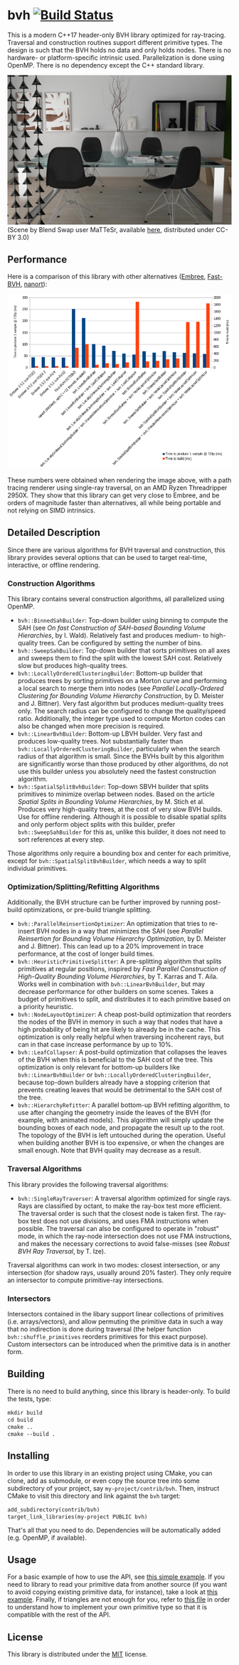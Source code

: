 # bvh [![Build Status](https://travis-ci.org/madmann91/bvh.svg?branch=master)](https://travis-ci.org/madmann91/bvh)

This is a modern C++17 header-only BVH library optimized for ray-tracing. Traversal and
construction routines support different primitive types. The design is such that the
BVH holds no data and only holds nodes. There is no hardware- or platform-specific
intrinsic used. Parallelization is done using OpenMP. There is no dependency
except the C++ standard library.

![Example rendering generated by a path tracer using this library](render.jpg)
(Scene by Blend Swap user MaTTeSr, available [here](https://www.blendswap.com/blend/18762), distributed under CC-BY 3.0)

## Performance

Here is a comparison of this library with other alternatives ([Embree](https://github.com/embree/embree), [Fast-BVH](https://github.com/brandonpelfrey/Fast-BVH), [nanort](https://github.com/lighttransport/nanort)):

![Comparison of this library vs. other alternatives](chart.png)

These numbers were obtained when rendering the image above, with a path tracing renderer
using single-ray traversal, on an AMD Ryzen Threadripper 2950X. They show that this library
can get very close to Embree, and be orders of magnitude faster than alternatives, all while
being portable and not relying on SIMD intrinsics.

## Detailed Description

Since there are various algorithms for BVH traversal and construction, this library provides
several options that can be used to target real-time, interactive, or offline rendering.

### Construction Algorithms

This library contains several construction algorithms, all parallelized using OpenMP.

 - `bvh::BinnedSahBuilder`: Top-down builder using binning to compute the SAH (see
   _On fast Construction of SAH-based Bounding Volume Hierarchies_, by I. Wald). Relatively fast
   and produces medium- to high-quality trees. Can be configured by setting the number of bins.
 - `bvh::SweepSahBuilder`: Top-down builder that sorts primitives on all axes and sweeps them
   to find the split with the lowest SAH cost. Relatively slow but produces high-quality trees.
 - `bvh::LocallyOrderedClusteringBuilder`: Bottom-up builder that produces trees by sorting
   primitives on a Morton curve and performing a local search to merge them into nodes (see
   _Parallel Locally-Ordered Clustering for Bounding Volume Hierarchy Construction_,
   by D. Meister and J. Bittner). Very fast algorithm but produces medium-quality trees only.
   The search radius can be configured to change the quality/speed ratio. Additionally,
   the integer type used to compute Morton codes can also be changed when more precision
   is required.
 - `bvh::LinearBvhBuilder`: Bottom-up LBVH builder. Very fast and produces low-quality trees.
   Not substantially faster than `bvh::LocallyOrderedClusteringBuilder`, particularly when the
   search radius of that algorithm is small. Since the BVHs built by this algorithm are significantly
   worse than those produced by other algorithms, do not use this builder unless you absolutely
   need the fastest construction algorithm.
 - `bvh::SpatialSplitBvhBuilder`: Top-down SBVH builder that splits primitives to minimize overlap
   between nodes. Based on the article _Spatial Splits in Bounding Volume Hierarchies_, by M. Stich et al.
   Produces very high-quality trees, at the cost of very slow BVH builds. Use for offline rendering.
   Although it is possible to disable spatial splits and only perform object splits with this builder,
   prefer `bvh::SweepSahBuilder` for this as, unlike this builder, it does not need to sort references
   at every step.

Those algorithms only require a bounding box and center for each primitive, except for
`bvh::SpatialSplitBvhBuilder`, which needs a way to split individual primitives.

### Optimization/Splitting/Refitting Algorithms

Additionally, the BVH structure can be further improved by running post-build optimizations,
or pre-build triangle splitting.

 - `bvh::ParallelReinsertionOptimizer`: An optimization that tries to re-insert BVH nodes
   in a way that minimizes the SAH (see _Parallel Reinsertion for Bounding Volume Hierarchy Optimization_,
   by D. Meister and J. Bittner). This can lead up to a 20% improvement in trace performance,
   at the cost of longer build times.
 - `bvh::HeuristicPrimitiveSplitter`: A pre-splitting algorithm that splits primitives at regular
   positions, inspired by _Fast Parallel Construction of High-Quality Bounding Volume Hierarchies_,
   by T. Karras and T. Aila. Works well in combination with `bvh::LinearBvhBuilder`, but may
   decrease performance for other builders on some scenes. Takes a budget of primitives to split,
   and distributes it to each primitive based on a priority heuristic.
 - `bvh::NodeLayoutOptimizer`: A cheap post-build optimization that reorders the nodes of the BVH in
   memory in such a way that nodes that have a high probability of being hit are likely to already be
   in the cache. This optimization is only really helpful when traversing incoherent rays, but can in
   that case increase performance by up to 10%.
 - `bvh::LeafCollapser`: A post-build optimization that collapses the leaves of the BVH when this is
   beneficial to the SAH cost of the tree. This optimization is only relevant for bottom-up builders
   like `bvh::LinearBvhBuilder` or `bvh::LocallyOrderedClusteringBuilder`, because top-down builders
   already have a stopping criterion that prevents creating leaves that would be detrimental to the
   SAH cost of the tree.
 - `bvh::HierarchyRefitter`: A parallel bottom-up BVH refitting algorithm, to use after changing the
   geometry inside the leaves of the BVH (for example, with animated models). This algorithm will
   simply update the bounding boxes of each node, and propagate the result up to the root. The topology
   of the BVH is left untouched during the operation. Useful when building another BVH is too expensive,
   or when the changes are small enough. Note that BVH quality may decrease as a result.

### Traversal Algorithms

This library provides the following traversal algorithms:

 - `bvh::SingleRayTraverser`: A traversal algorithm optimized for single rays.
    Rays are classified by octant, to make the ray-box test more efficient. The
    traversal order is such that the closest node is taken first. The ray-box
    test does not use divisions, and uses FMA instructions when possible. The
    traversal can also be configured to operate in "robust" mode, in which the
    ray-node intersection does not use FMA instructions, and makes the necessary
    corrections to avoid false-misses (see _Robust BVH Ray Traversal_, by T. Ize).
    
Traversal algorithms can work in two modes: closest intersection,
or any intersection (for shadow rays, usually around 20% faster).
They only require an intersector to compute primitive-ray intersections.

### Intersectors

Intersectors contained in the libary support linear collections of primitives (i.e. arrays/vectors),
and allow permuting the primitive data in such a way that no indirection is done during traversal
(the helper function `bvh::shuffle_primitives` reorders primitives for this exact purpose).
Custom intersectors can be introduced when the primitive data is in another form.

## Building

There is no need to build anything, since this library is header-only.
To build the tests, type:

    mkdir build
    cd build
    cmake ..
    cmake --build .

## Installing

In order to use this library in an existing project using CMake, you can clone, add as submodule, or
even copy the source tree into some subdirectory of your project, say `my-project/contrib/bvh`.
Then, instruct CMake to visit this directory and link against the `bvh` target:

    add_subdirectory(contrib/bvh)
    target_link_libraries(my-project PUBLIC bvh)

That's all that you need to do. Dependencies will be automatically added (e.g. OpenMP, if available).

## Usage

For a basic example of how to use the API, see [this simple example](test/simple_example.cpp).
If you need to library to read your primitive data from another source (if you want to avoid
copying existing primitive data, for instance), take a look at [this example](test/custom_intersector.cpp).
Finally, if triangles are not enough for you, refer to [this file](test/custom_primitive.cpp)
in order to understand how to implement your own primitive type so that it is compatible
with the rest of the API.

## License

This library is distributed under the [MIT](LICENSE.txt) license.
